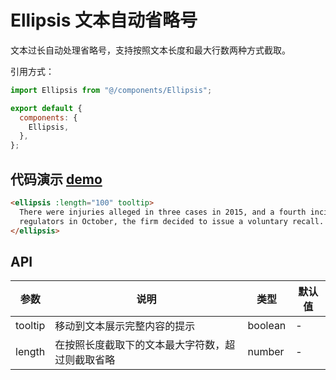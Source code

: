 # Ellipsis 文本自动省略号

文本过长自动处理省略号，支持按照文本长度和最大行数两种方式截取。

引用方式：

```javascript
import Ellipsis from "@/components/Ellipsis";

export default {
  components: {
    Ellipsis,
  },
};
```

## 代码演示 [demo](https://pro.loacg.com/test/home)

```html
<ellipsis :length="100" tooltip>
  There were injuries alleged in three cases in 2015, and a fourth incident in September, according to the safety recall report. After meeting with US
  regulators in October, the firm decided to issue a voluntary recall.
</ellipsis>
```

## API

| 参数    | 说明                                             | 类型    | 默认值 |
| ------- | ------------------------------------------------ | ------- | ------ |
| tooltip | 移动到文本展示完整内容的提示                     | boolean | -      |
| length  | 在按照长度截取下的文本最大字符数，超过则截取省略 | number  | -      |
